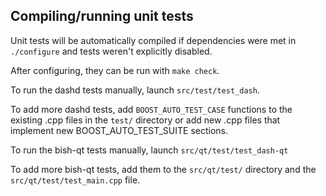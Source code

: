 Compiling/running unit tests
------------------------------------

Unit tests will be automatically compiled if dependencies were met in `./configure`
and tests weren't explicitly disabled.

After configuring, they can be run with `make check`.

To run the dashd tests manually, launch `src/test/test_dash`.

To add more dashd tests, add `BOOST_AUTO_TEST_CASE` functions to the existing
.cpp files in the `test/` directory or add new .cpp files that
implement new BOOST_AUTO_TEST_SUITE sections.

To run the bish-qt tests manually, launch `src/qt/test/test_dash-qt`

To add more bish-qt tests, add them to the `src/qt/test/` directory and
the `src/qt/test/test_main.cpp` file.
